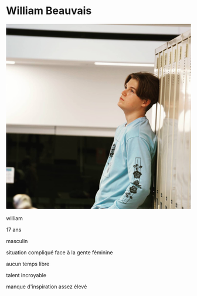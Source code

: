 # William Beauvais

![William Beauvais](images/william.jpg)

william

17 ans

masculin

situation compliqué face à la gente féminine

aucun temps libre

talent incroyable

manque d'inspiration assez élevé

